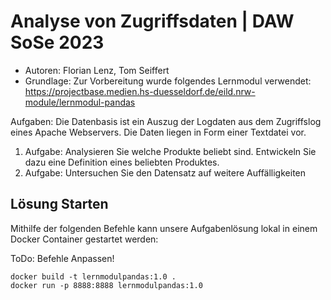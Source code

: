 # Analyse von Zugriffsdaten | DAW SoSe 2023
- Autoren: Florian Lenz, Tom Seiffert
- Grundlage: Zur Vorbereitung wurde folgendes Lernmodul verwendet: https://projectbase.medien.hs-duesseldorf.de/eild.nrw-module/lernmodul-pandas


Aufgaben:
Die Datenbasis ist ein Auszug der Logdaten aus dem Zugriffslog eines
Apache Webservers. Die Daten liegen in Form einer Textdatei vor.

1. Aufgabe: Analysieren Sie welche Produkte beliebt sind. Entwickeln Sie dazu eine Definition eines beliebten Produktes.
2. Aufgabe: Untersuchen Sie den Datensatz auf weitere Auffälligkeiten

## Lösung Starten

Mithilfe der folgenden Befehle kann unsere Aufgabenlösung lokal in einem Docker Container gestartet werden:

ToDo: Befehle Anpassen!

```
docker build -t lernmodulpandas:1.0 .
docker run -p 8888:8888 lernmodulpandas:1.0
```
